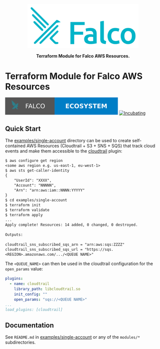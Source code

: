 
<p align="center"><img src="https://raw.githubusercontent.com/falcosecurity/community/master/logo/primary-logo.png" width="360"></p>
<p align="center"><b>Terraform Module for Falco AWS Resources.</b></p>

# Terraform Module for Falco AWS Resources
[![Falco Ecosystem Repository](https://github.com/falcosecurity/evolution/blob/main/repos/badges/falco-ecosystem-blue.svg)](https://github.com/falcosecurity/evolution/blob/main/REPOSITORIES.md#ecosystem-scope) [![Incubating](https://img.shields.io/badge/status-incubating-orange?style=for-the-badge)](https://github.com/falcosecurity/evolution/blob/main/REPOSITORIES.md#incubating)

## Quick Start

The [examples/single-account](./examples/single-account) directory can be used to create self-contained AWS Resources (Cloudtrail + S3 + SNS + SQS) that track cloud events and make them accessible to the [cloudtrail](https://github.com/falcosecurity/plugins/tree/master/plugins/cloudtrail) plugin:

```shell
$ aws configure get region
<some aws region e.g. us-east-1, eu-west-1>
$ aws sts get-caller-identity
{
    "UserId": "XXXX",
    "Account": "NNNNN",
    "Arn": "arn:aws:iam::NNNN:YYYYY"
}
$ cd examples/single-account
$ terraform init
$ terraform validate
$ terraform apply
...
Apply complete! Resources: 14 added, 0 changed, 0 destroyed.

Outputs:

cloudtrail_sns_subscribed_sqs_arn = "arn:aws:sqs:ZZZZ"
cloudtrail_sns_subscribed_sqs_url = "https://sqs.<REGION>.amazonaws.com/.../<QUEUE NAME>"
```

The `<QUEUE_NAME>` can then be used in the cloudtrail configuration for the `open_params` value:

```yaml
plugins:
  - name: cloudtrail
    library_path: libcloudtrail.so
    init_config: ""
    open_params: "sqs://<QUEUE NAME>"
...
load_plugins: [cloudtrail]
```    

## Documentation

See `README.md` in [examples/single-account](./examples/single-account) or any of the `modules/*` subdirectories.
